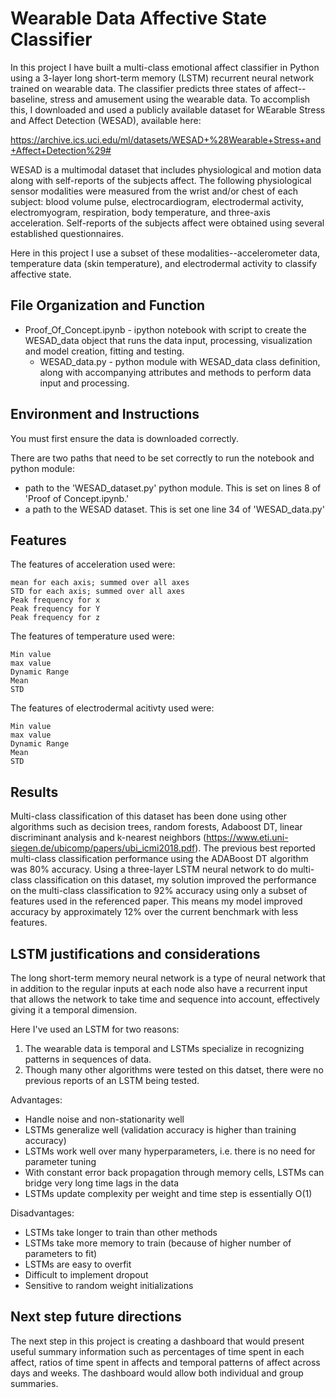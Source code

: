 # Wearable Data Affective State Classifier

In this project I have built a multi-class emotional affect classifier in Python using a 3-layer long short-term memory (LSTM) recurrent neural network trained on wearable data.  The classifier predicts three states of affect--baseline, stress and amusement using the wearable data.  To accomplish this, I downloaded and used a publicly available dataset for WEarable Stress and Affect Detection (WESAD), available here:

https://archive.ics.uci.edu/ml/datasets/WESAD+%28Wearable+Stress+and+Affect+Detection%29#

WESAD is a multimodal dataset that includes physiological and motion data along with self-reports of the subjects affect.  The following physiological sensor modalities were measured from the wrist and/or chest of each subject: blood volume pulse, electrocardiogram, electrodermal activity, electromyogram, respiration, body temperature, and three-axis acceleration. Self-reports of the subjects affect were obtained using several established questionnaires.

Here in this project I use a subset of these modalities--accelerometer data, temperature data (skin temperature), and electrodermal activity to classify affective state.

## File Organization and Function 

  - Proof_Of_Concept.ipynb - ipython notebook with script to create the WESAD_data object that runs the data input, processing, visualization and model creation, fitting and testing.  
    - WESAD_data.py - python module with WESAD_data class definition, along with accompanying attributes and methods to perform data input and processing.  

## Environment and Instructions

You must first ensure the data is downloaded correctly.

There are two paths that need to be set correctly to run the notebook and python module:
  - path to the 'WESAD_dataset.py' python module.  This is set on lines 8 of 'Proof of Concept.ipynb.'
  - a path to the WESAD dataset. This is set one line 34 of 'WESAD_data.py'

## Features

The features of acceleration used were:

    mean for each axis; summed over all axes
    STD for each axis; summed over all axes
    Peak frequency for x
    Peak frequency for Y
    Peak frequency for z

The features of temperature used were:

    Min value
    max value
    Dynamic Range
    Mean
    STD

The features of electrodermal acitivty used were:

    Min value
    max value
    Dynamic Range
    Mean
    STD

## Results

Multi-class classification of this dataset has been done using other algorithms such as decision trees, random forests, Adaboost DT, linear discriminant analysis and k-nearest neighbors (https://www.eti.uni-siegen.de/ubicomp/papers/ubi_icmi2018.pdf).  The previous best reported multi-class classification performance using the ADABoost DT algorithm was 80% accuracy.  Using a three-layer LSTM neural network to do multi-class classification on this dataset, my solution improved the performance on the multi-class classification to 92% accuracy using only a subset of features used in the referenced paper.  This means my model improved accuracy by approximately 12% over the current benchmark with less features.

## LSTM justifications and considerations
The long short-term memory neural network is a type of neural network that in addition to the regular inputs at each node also have a recurrent input that allows the network to take time and sequence into account, effectively giving it a temporal dimension.   

Here I've used an LSTM for two reasons:

1) The wearable data is temporal and LSTMs specialize in recognizing patterns in sequences of data.  
2) Though many other algorithms were tested on this datset, there were no previous reports of an LSTM being tested. 

Advantages:
- Handle noise and non-stationarity well
- LSTMs generalize well (validation accuracy is higher than training accuracy)
- LSTMs work well over many hyperparameters, i.e. there is no need for parameter tuning
- With constant error back propagation through memory cells, LSTMs can bridge very long time lags in the data
- LSTMs update complexity per weight and time step is essentially O(1)

Disadvantages: 
- LSTMs take longer to train than other methods
- LSTMs take more memory to train (because of higher number of parameters to fit)
- LSTMs are easy to overfit
- Difficult to implement dropout 
- Sensitive to random weight initializations

## Next step future directions 

The next step in this project is creating a dashboard that would present useful summary information such as percentages of time spent in each affect, ratios of time spent in affects and temporal patterns of affect across days and weeks.  The dashboard would allow both individual and group summaries. 

